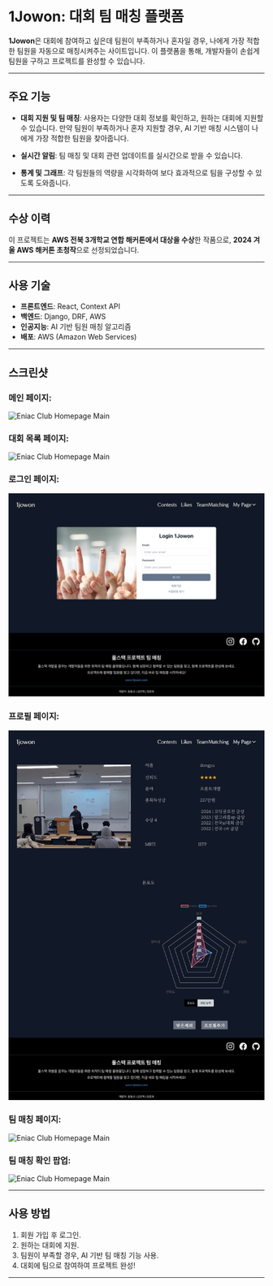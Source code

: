 # 1Jowon: 대회 팀 매칭 플랫폼

**1Jowon**은 대회에 참여하고 싶은데 팀원이 부족하거나 혼자일 경우, 나에게 가장 적합한 팀원을 자동으로 매칭시켜주는 사이트입니다. 이 플랫폼을 통해, 개발자들이 손쉽게 팀원을 구하고 프로젝트를 완성할 수 있습니다.

---

## 주요 기능

- **대회 지원 및 팀 매칭**:
  사용자는 다양한 대회 정보를 확인하고, 원하는 대회에 지원할 수 있습니다. 만약 팀원이 부족하거나 혼자 지원할 경우, AI 기반 매칭 시스템이 나에게 가장 적합한 팀원을 찾아줍니다.

- **실시간 알림**:
  팀 매칭 및 대회 관련 업데이트를 실시간으로 받을 수 있습니다.

- **통계 및 그래프**:
  각 팀원들의 역량을 시각화하여 보다 효과적으로 팀을 구성할 수 있도록 도와줍니다.

---

## 수상 이력

이 프로젝트는 **AWS 전북 3개학교 연합 해커톤에서 대상을 수상**한 작품으로, **2024 겨울 AWS 해커톤 초청작**으로 선정되었습니다.

---

## 사용 기술

- **프론트엔드**: React, Context API
- **백엔드**: Django, DRF, AWS
- **인공지능**: AI 기반 팀원 매칭 알고리즘
- **배포**: AWS (Amazon Web Services)

---

## 스크린샷

### 메인 페이지:

![Eniac Club Homepage Main](imgs/a.png)

### 대회 목록 페이지:

![Eniac Club Homepage Main](imgs/b.png)

### 로그인 페이지:

![Eniac Club Homepage Main](imgs/c.png)

### 프로필 페이지:

![Eniac Club Homepage Main](imgs/d.png)

### 팀 매칭 페이지:

![Eniac Club Homepage Main](imgs/e.png)

### 팀 매칭 확인 팝업:

![Eniac Club Homepage Main](imgs/f.png)

---

## 사용 방법

1. 회원 가입 후 로그인.
2. 원하는 대회에 지원.
3. 팀원이 부족할 경우, AI 기반 팀 매칭 기능 사용.
4. 대회에 팀으로 참여하여 프로젝트 완성!

---
